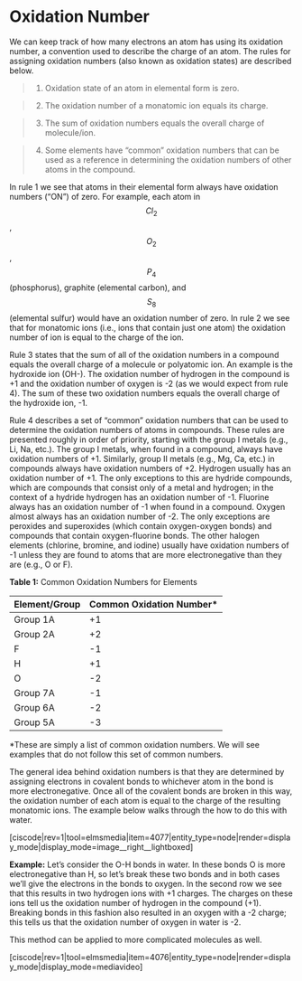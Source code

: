 # Oxidation Number

 We can keep track of how many electrons an atom has using its oxidation number, a convention used to describe the charge of an atom. The rules for assigning oxidation numbers (also known as oxidation states) are described below.

> 1) Oxidation state of an atom in elemental form is zero.

> 2) The oxidation number of a monatomic ion equals its charge.

> 3) The sum of oxidation numbers equals the overall charge of molecule/ion.

> 4) Some elements have “common” oxidation numbers that can be used as a reference in determining the oxidation numbers of other atoms in the compound.

In rule 1 we see that atoms in their elemental form always have oxidation numbers (“ON”) of zero. For example, each atom in $$Cl_2$$, $$O_2$$, $$P_4$$ (phosphorus), graphite (elemental carbon), and $$S_8$$ (elemental sulfur) would have an oxidation number of zero. In rule 2 we see that for monatomic ions (i.e., ions that contain just one atom) the oxidation number of ion is equal to the charge of the ion.

Rule 3 states that the sum of all of the oxidation numbers in a compound equals the overall charge of a molecule or polyatomic ion. An example is the hydroxide ion (OH-). The oxidation number of hydrogen in the compound is +1 and the oxidation number of oxygen is -2 (as we would expect from rule 4). The sum of these two oxidation numbers equals the overall charge of the hydroxide ion, -1.

Rule 4 describes a set of “common” oxidation numbers that can be used to determine the oxidation numbers of atoms in compounds. These rules are presented roughly in order of priority, starting with the group I metals (e.g., Li, Na, etc.). The group I metals, when found in a compound, always have oxidation numbers of +1. Similarly, group II metals (e.g., Mg, Ca, etc.) in compounds always have oxidation numbers of +2. Hydrogen usually has an oxidation number of +1. The only exceptions to this are hydride compounds, which are compounds that consist only of a metal and hydrogen; in the context of a hydride hydrogen has an oxidation number of -1. Fluorine always has an oxidation number of -1 when found in a compound. Oxygen almost always has an oxidation number of -2. The only exceptions are peroxides and superoxides (which contain oxygen-oxygen bonds) and compounds that contain oxygen-fluorine bonds. The other halogen elements (chlorine, bromine, and iodine) usually have oxidation numbers of -1 unless they are found to atoms that are more electronegative than they are (e.g., O or F).

**Table 1:** Common Oxidation Numbers for Elements

| Element/Group | Common Oxidation Number* |
| :--- | :--- |
| Group 1A | +1 |
| Group 2A | +2 |
| F | -1 |
| H | +1 |
| O | -2 |
| Group 7A | -1 |
| Group 6A | -2 |
| Group 5A | -3 |

*These are simply a list of common oxidation numbers.  We will see examples that do not follow this set of common numbers.





The general idea behind oxidation numbers is that they are determined by assigning electrons in covalent bonds to whichever atom in the bond is more electronegative. Once all of the covalent bonds are broken in this way, the oxidation number of each atom is equal to the charge of the resulting monatomic ions. The example below walks through the how to do this with water. 

[ciscode|rev=1|tool=elmsmedia|item=4077|entity_type=node|render=display_mode|display_mode=image__right__lightboxed]

**Example:** Let’s consider the O-H bonds in water. In these bonds O is more electronegative than H, so let’s break these two bonds and in both cases we’ll give the electrons in the bonds to oxygen. In the second row we see that this results in two hydrogen ions with +1 charges. The charges on these ions tell us the oxidation number of hydrogen in the compound \(+1\). Breaking bonds in this fashion also resulted in an oxygen with a -2 charge; this tells us that the oxidation number of oxygen in water is -2.

This method can be applied to more complicated molecules as well.



[ciscode|rev=1|tool=elmsmedia|item=4076|entity_type=node|render=display_mode|display_mode=mediavideo]

 

